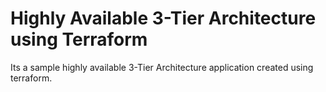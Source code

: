 # Highly Available 3-Tier Architecture using Terraform

Its a sample highly available 3-Tier Architecture application created using terraform.
